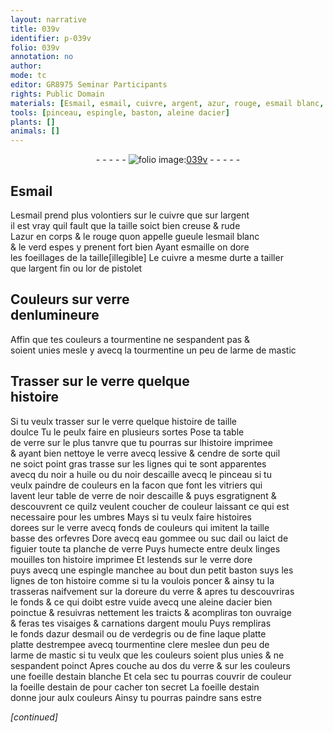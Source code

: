 ```yaml
---
layout: narrative
title: 039v
identifier: p-039v
folio: 039v
annotation: no
author:
mode: tc
editor: GR8975 Seminar Participants
rights: Public Domain
materials: [Esmail, esmail, cuivre, argent, azur, rouge, esmail blanc, verd, or, verre, tourmentine, larme de mastic, lessive, cendre, noir a huile, noir descaille, eau gommee, suc dail, laict de figuier, linges, verre dore, acier, azur desmail, verdegris, laque platte, tourmentine clere, estain]
tools: [pinceau, espingle, baston, aleine dacier]
plants: []
animals: []
---
```


<div class="folio" align="center">- - - - - <a href="http://gallica.bnf.fr/ark:/12148/btv1b10500001g/f84.image" target="_blank"><img src="https://cu-mkp.github.io/2017-workshop-edition/assets/photo-icon.png" alt="folio image: " style="display:inline-block; margin-bottom:-3px;"/>039v</a> - - - - - </div>  
  

## <span class="m">Esmail</span>

 
L<span class="m">esmail</span> prend plus volontiers sur le <span class="m">cuivre</span> que sur l<span class="m">argent</span><br/> il est vray quil fault que la taille soict bien creuse & rude<br/> L<span class="m">azur</span> en corps & le <span class="m">rouge</span> quon appelle gueule l<span class="m">esmail blanc</span><br/> & le <span class="m">verd</span> espes y prenent fort bien Ayant esmaille on dore<br/> les foeillages de la taille[illegible] Le <span class="m">cuivre</span> a mesme durte a tailler<br/> que l<span class="m">argent</span> fin ou l<span class="m">or</span> de <span class="cn">pistolet</span>
 
 
  

## Couleurs sur <span class="m">verre</span><br/> denlumineure

 
Affin que tes couleurs a <span class="m">tourmentine</span> ne sespandent pas &<br/> soient unies mesle y avecq la <span class="m">tourmentine</span> un peu de <span class="m">larme de mastic</span>
 
 
  

## Trasser sur le <span class="m">verre</span> quelque<br/> histoire

 
Si tu veulx trasser sur le <span class="m">verre</span> quelque histoire de taille<br/> doulce Tu le peulx faire en plusieurs sortes Pose ta table<br/> de <span class="m">verre</span> sur le plus tanvre que tu pourras sur lhistoire imprimee<br/> & ayant bien nettoye le <span class="m">verre</span> avecq <span class="m">lessive</span> & <span class="m">cendre</span> de sorte quil<br/> ne soict point gras trasse sur les lignes qui te sont apparentes<br/> avecq du <span class="m">noir a huile</span> ou du <span class="m">noir descaille</span> avecq le <span class="tl">pinceau</span> si tu<br/> veulx paindre de couleurs en la facon que font les <span class="pro">vitriers</span> qui<br/> lavent leur table de <span class="m">verre</span> de <span class="m">noir descaille</span> & puys esgratignent &<br/> descouvrent ce quilz veulent coucher de couleur laissant ce qui est<br/> necessaire pour les umbres Mays si tu veulx faire histoires<br/> dorees sur le <span class="m">verre</span> avecq fonds de couleurs qui imitent la taille<br/> basse des <span class="pro">orfevres</span> Dore avecq <span class="m">eau gommee</span> ou <span class="m">suc dail</span> ou <span class="m">laict de<br/> figuier</span> toute ta planche de <span class="m">verre</span> Puys humecte entre deulx <span class="m">linges</span><br/> mouilles ton histoire imprimee Et lestends sur le <span class="m">verre dore</span><br/> puys avecq une <span class="tl">espingle</span> manchee au bout dun petit <span class="tl">baston</span> suys les<br/> lignes de ton histoire comme si tu la voulois poncer & ainsy tu la<br/> trasseras naifvement sur la doreure du <span class="m">verre</span> & apres tu descouvriras<br/> le fonds & ce qui doibt estre vuide avecq une <span class="tl">aleine d<span class="m">acier</span></span> bien<br/> poinctue & resuivras nettement les traicts & acompliras ton ouvraige<br/> & feras tes visaiges & carnations d<span class="m">argent</span> moulu Puys rempliras<br/> le fonds d<span class="m">azur desmail</span> ou de <span class="m">verdegris</span> ou de fine <span class="m">laque platte</span><br/> platte destrempee avecq <span class="m">tourmentine clere</span> meslee dun peu de<br/> <span class="m">larme de mastic</span> si tu veulx que les couleurs soient plus unies & ne<br/> sespandent poinct Apres couche au dos du <span class="m">verre</span> & sur les couleurs<br/> une foeille d<span class="m">estain</span> blanche Et cela sec tu pourras couvrir de couleur<br/> la foeille d<span class="m">estain</span> de pour cacher ton secret La foeille d<span class="m">estain</span> <br/> donne jour aulx couleurs Ainsy tu pourras paindre sans estre
 
*[continued]*
 
